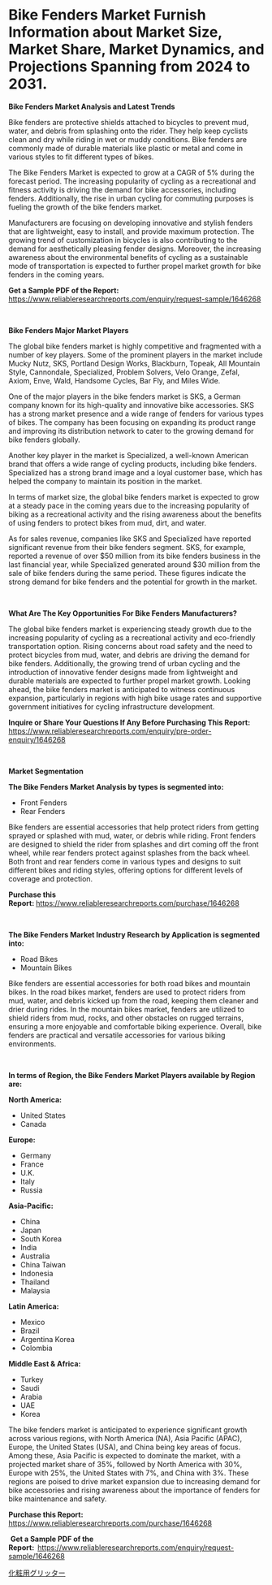<p><h1>Bike Fenders Market Furnish Information about Market Size, Market Share, Market Dynamics, and Projections Spanning from 2024 to 2031.</h1></p><p><strong>Bike Fenders Market Analysis and Latest Trends</strong></p>
<p><p>Bike fenders are protective shields attached to bicycles to prevent mud, water, and debris from splashing onto the rider. They help keep cyclists clean and dry while riding in wet or muddy conditions. Bike fenders are commonly made of durable materials like plastic or metal and come in various styles to fit different types of bikes.</p><p>The Bike Fenders Market is expected to grow at a CAGR of 5% during the forecast period. The increasing popularity of cycling as a recreational and fitness activity is driving the demand for bike accessories, including fenders. Additionally, the rise in urban cycling for commuting purposes is fueling the growth of the bike fenders market.</p><p>Manufacturers are focusing on developing innovative and stylish fenders that are lightweight, easy to install, and provide maximum protection. The growing trend of customization in bicycles is also contributing to the demand for aesthetically pleasing fender designs. Moreover, the increasing awareness about the environmental benefits of cycling as a sustainable mode of transportation is expected to further propel market growth for bike fenders in the coming years.</p></p>
<p><strong>Get a Sample PDF of the Report:&nbsp;</strong> <a href="https://www.reliableresearchreports.com/enquiry/request-sample/1646268">https://www.reliableresearchreports.com/enquiry/request-sample/1646268</a></p>
<p>&nbsp;</p>
<p><strong>Bike Fenders Major Market Players</strong></p>
<p><p>The global bike fenders market is highly competitive and fragmented with a number of key players. Some of the prominent players in the market include Mucky Nutz, SKS, Portland Design Works, Blackburn, Topeak, All Mountain Style, Cannondale, Specialized, Problem Solvers, Velo Orange, Zefal, Axiom, Enve, Wald, Handsome Cycles, Bar Fly, and Miles Wide.</p><p>One of the major players in the bike fenders market is SKS, a German company known for its high-quality and innovative bike accessories. SKS has a strong market presence and a wide range of fenders for various types of bikes. The company has been focusing on expanding its product range and improving its distribution network to cater to the growing demand for bike fenders globally.</p><p>Another key player in the market is Specialized, a well-known American brand that offers a wide range of cycling products, including bike fenders. Specialized has a strong brand image and a loyal customer base, which has helped the company to maintain its position in the market.</p><p>In terms of market size, the global bike fenders market is expected to grow at a steady pace in the coming years due to the increasing popularity of biking as a recreational activity and the rising awareness about the benefits of using fenders to protect bikes from mud, dirt, and water.</p><p>As for sales revenue, companies like SKS and Specialized have reported significant revenue from their bike fenders segment. SKS, for example, reported a revenue of over $50 million from its bike fenders business in the last financial year, while Specialized generated around $30 million from the sale of bike fenders during the same period. These figures indicate the strong demand for bike fenders and the potential for growth in the market.</p></p>
<p>&nbsp;</p>
<p><strong>What Are The Key Opportunities For Bike Fenders Manufacturers?</strong></p>
<p><p>The global bike fenders market is experiencing steady growth due to the increasing popularity of cycling as a recreational activity and eco-friendly transportation option. Rising concerns about road safety and the need to protect bicycles from mud, water, and debris are driving the demand for bike fenders. Additionally, the growing trend of urban cycling and the introduction of innovative fender designs made from lightweight and durable materials are expected to further propel market growth. Looking ahead, the bike fenders market is anticipated to witness continuous expansion, particularly in regions with high bike usage rates and supportive government initiatives for cycling infrastructure development.</p></p>
<p><strong>Inquire or Share Your Questions If Any Before Purchasing This Report:</strong> <a href="https://www.reliableresearchreports.com/enquiry/pre-order-enquiry/1646268">https://www.reliableresearchreports.com/enquiry/pre-order-enquiry/1646268</a></p>
<p>&nbsp;</p>
<p><strong>Market Segmentation</strong></p>
<p><strong>The Bike Fenders Market Analysis by types is segmented into:</strong></p>
<p><ul><li>Front Fenders</li><li>Rear Fenders</li></ul></p>
<p><p>Bike fenders are essential accessories that help protect riders from getting sprayed or splashed with mud, water, or debris while riding. Front fenders are designed to shield the rider from splashes and dirt coming off the front wheel, while rear fenders protect against splashes from the back wheel. Both front and rear fenders come in various types and designs to suit different bikes and riding styles, offering options for different levels of coverage and protection.</p></p>
<p><strong>Purchase this Report:&nbsp;</strong><a href="https://www.reliableresearchreports.com/purchase/1646268">https://www.reliableresearchreports.com/purchase/1646268</a></p>
<p>&nbsp;</p>
<p><strong>The Bike Fenders Market Industry Research by Application is segmented into:</strong></p>
<p><ul><li>Road Bikes</li><li>Mountain Bikes</li></ul></p>
<p><p>Bike fenders are essential accessories for both road bikes and mountain bikes. In the road bikes market, fenders are used to protect riders from mud, water, and debris kicked up from the road, keeping them cleaner and drier during rides. In the mountain bikes market, fenders are utilized to shield riders from mud, rocks, and other obstacles on rugged terrains, ensuring a more enjoyable and comfortable biking experience. Overall, bike fenders are practical and versatile accessories for various biking environments.</p></p>
<p>&nbsp;</p>
<p><strong>In terms of Region, the Bike Fenders Market Players available by Region are:</strong></p>
<p>
    <p> <strong> North America: </strong>
        <ul>
            <li>United States</li>
            <li>Canada</li>
        </ul>
        </p> 
    <p> <strong> Europe: </strong>
        <ul>
            <li>Germany</li>
            <li>France</li>
            <li>U.K.</li>
            <li>Italy</li>
            <li>Russia</li>
        </ul>
        </p> 
    <p> <strong> Asia-Pacific: </strong>
        <ul>
            <li>China</li>
            <li>Japan</li>
            <li>South Korea</li>
            <li>India</li>
            <li>Australia</li>
            <li>China Taiwan</li>
            <li>Indonesia</li>
            <li>Thailand</li>
            <li>Malaysia</li>
        </ul>
        </p> 
    <p> <strong> Latin America: </strong>
        <ul>
            <li>Mexico</li>
            <li>Brazil</li>
            <li>Argentina Korea</li>
            <li>Colombia</li>
        </ul>
        </p> 
    <p> <strong> Middle East & Africa: </strong>
        <ul>
            <li>Turkey</li>
            <li>Saudi</li>
            <li>Arabia</li>
            <li>UAE</li>
            <li>Korea</li>
        </ul>
    </p>
    </p>
<p><p>The bike fenders market is anticipated to experience significant growth across various regions, with North America (NA), Asia Pacific (APAC), Europe, the United States (USA), and China being key areas of focus. Among these, Asia Pacific is expected to dominate the market, with a projected market share of 35%, followed by North America with 30%, Europe with 25%, the United States with 7%, and China with 3%. These regions are poised to drive market expansion due to increasing demand for bike accessories and rising awareness about the importance of fenders for bike maintenance and safety.</p></p>
<p><strong>Purchase this Report: </strong><a href="https://www.reliableresearchreports.com/purchase/1646268">https://www.reliableresearchreports.com/purchase/1646268</a></p>
<p>&nbsp;<strong>Get a Sample PDF of the Report:&nbsp;&nbsp;</strong><a href="https://www.reliableresearchreports.com/enquiry/request-sample/1646268">https://www.reliableresearchreports.com/enquiry/request-sample/1646268</a></p>
<p><strong></strong></p>
<p><p><a href="https://github.com/oqoeusbvpadwjs08/Market-Research-Report-List-1/blob/main/32852306830.md">化粧用グリッター</a></p></p>